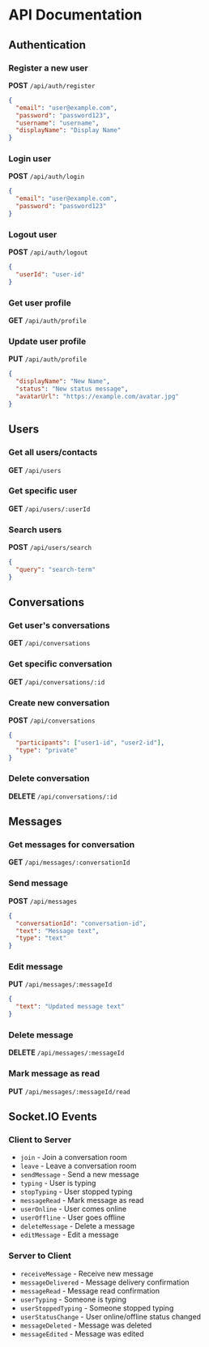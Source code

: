 # API Documentation

## Authentication

### Register a new user
**POST** `/api/auth/register`
```json
{
  "email": "user@example.com",
  "password": "password123",
  "username": "username",
  "displayName": "Display Name"
}
```

### Login user
**POST** `/api/auth/login`
```json
{
  "email": "user@example.com",
  "password": "password123"
}
```

### Logout user
**POST** `/api/auth/logout`
```json
{
  "userId": "user-id"
}
```

### Get user profile
**GET** `/api/auth/profile`

### Update user profile
**PUT** `/api/auth/profile`
```json
{
  "displayName": "New Name",
  "status": "New status message",
  "avatarUrl": "https://example.com/avatar.jpg"
}
```

## Users

### Get all users/contacts
**GET** `/api/users`

### Get specific user
**GET** `/api/users/:userId`

### Search users
**POST** `/api/users/search`
```json
{
  "query": "search-term"
}
```

## Conversations

### Get user's conversations
**GET** `/api/conversations`

### Get specific conversation
**GET** `/api/conversations/:id`

### Create new conversation
**POST** `/api/conversations`
```json
{
  "participants": ["user1-id", "user2-id"],
  "type": "private"
}
```

### Delete conversation
**DELETE** `/api/conversations/:id`

## Messages

### Get messages for conversation
**GET** `/api/messages/:conversationId`

### Send message
**POST** `/api/messages`
```json
{
  "conversationId": "conversation-id",
  "text": "Message text",
  "type": "text"
}
```

### Edit message
**PUT** `/api/messages/:messageId`
```json
{
  "text": "Updated message text"
}
```

### Delete message
**DELETE** `/api/messages/:messageId`

### Mark message as read
**PUT** `/api/messages/:messageId/read`

## Socket.IO Events

### Client to Server
- `join` - Join a conversation room
- `leave` - Leave a conversation room
- `sendMessage` - Send a new message
- `typing` - User is typing
- `stopTyping` - User stopped typing
- `messageRead` - Mark message as read
- `userOnline` - User comes online
- `userOffline` - User goes offline
- `deleteMessage` - Delete a message
- `editMessage` - Edit a message

### Server to Client
- `receiveMessage` - Receive new message
- `messageDelivered` - Message delivery confirmation
- `messageRead` - Message read confirmation
- `userTyping` - Someone is typing
- `userStoppedTyping` - Someone stopped typing
- `userStatusChange` - User online/offline status changed
- `messageDeleted` - Message was deleted
- `messageEdited` - Message was edited